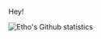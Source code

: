<p align="center" style="background: black">
	<p>Hey!</p>
	<img src="https://github-readme-stats.vercel.app/api?username=EthoIRL&bg_color=00000000&title_color=fff&text_color=fff&count_private=true&show_icons=false&hide_border=true" alt="Etho's Github statistics"/>
</p>